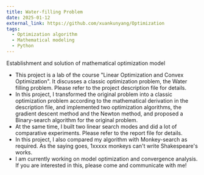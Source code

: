 ```yaml
---
title: Water-filling Problem
date: 2025-01-12
external_link: https://github.com/xuankunyang/Optimization
tags:
  - Optimization algorithm
  - Mathematical modeling
  - Python
---
```


Establishment and solution of mathematical optimization model

- This project is a lab of the course "Linear Optimization and Convex Optimization". It discusses a classic optimization problem, the Water filling problem. Please refer to the project description file for details.
- In this project, I transformed the original problem into a classic optimization problem according to the mathematical derivation in the description file, and implemented two optimization algorithms, the gradient descent method and the Newton method, and proposed a Binary-search algorithm for the original problem.
- At the same time, I built two linear search modes and did a lot of comparative experiments. Please refer to the report file for details.
- In this project, I also compared my algorithm with Monkey-search as required. As the saying goes, 1xxxxx monkeys can't write Shakespeare's works.
- I am currently working on model optimization and convergence analysis. If you are interested in this, please come and communicate with me!

<!--more-->
